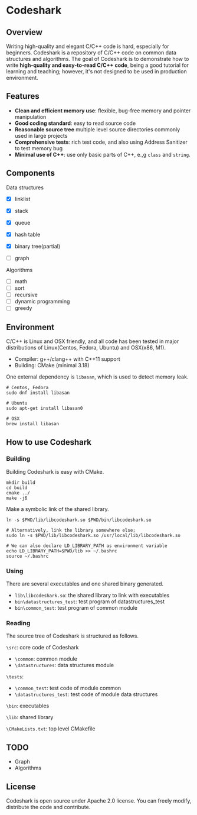 # Codeshark

## Overview
Writing high-quality and elegant C/C++ code is hard, especially for beginners. Codeshark is a repository of C/C++ code on common data structures and algorithms. The goal of Codeshark is to demonstrate how to write **high-quality and easy-to-read C/C++ code**, being a good tutorial for learning and teaching; however, it's not designed to be used in production environment.


## Features
- **Clean and efficient memory use**: flexible, bug-free memory and pointer manipulation
- **Good coding standard**: easy to read source code
- **Reasonable source tree** multiple level source directories commonly used in large projects
- **Comprehensive tests**: rich test code, and also using Address Sanitizer to test memory bug
- **Minimal use of C++**: use only basic parts of C++, e.,g ```class``` and ```string```.


## Components

Data structures
- [x] linklist
- [x] stack
- [x] queue
- [x] hash table
- [x] binary tree(partial)
- [ ] graph


Algorithms
- [ ] math
- [ ] sort
- [ ] recursive
- [ ] dynamic programming
- [ ] greedy

## Environment

C/C++ is Linux and OSX friendly, and all code has been tested in major distributions of Linux(Centos, Fedora, Ubuntu) and OSX(x86, M1).

- Compiler: g++/clang++ with C++11 support
- Building: CMake (minimal 3.18)

One external dependency is ```libasan```, which is used to detect memory leak.
```
# Centos, Fedora
sudo dnf install libasan        

# Ubuntu
sudo apt-get install libasan0

# OSX
brew install libasan
```

## How to use Codeshark

### Building
Building Codeshark is easy with CMake.

```
mkdir build
cd build
cmake ../
make -j6
```

Make a symbolic link of the shared library.
```
ln -s $PWD/lib/libcodeshark.so $PWD/bin/libcodeshark.so

# Alternatively, link the library somewhere else;
sudo ln -s $PWD/lib/libcodeshark.so /usr/local/lib/libcodeshark.so

# We can also declare LD_LIBRARY_PATH as environment variable
echo LD_LIBRARY_PATH=$PWD/lib >> ~/.bashrc
source ~/.bashrc
```


### Using
There are several executables and one shared binary generated.
- ```lib\libcodeshark.so```: the shared library to link with executables
- ```bin\datastructures_test```: test program of datastructures_test
- ```bin\common_test```: test program of common module

### Reading

The source tree of Codeshark is structured as follows.

```\src```: core code of Codeshark
- ```\common```: common module
- ```\datastructures```: data structures module

```\tests```:

- ```\common_test```: test code of module common
- ```\datastructures_test```: test code of module data structures

```\bin```: executables

```\lib```: shared library

```\CMakeLists.txt```: top level CMakefile


## TODO
- Graph
- Algorithms

## License
Codeshark is open source under Apache 2.0 license. You can freely modify, distribute the code and contribute. 
